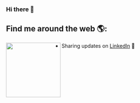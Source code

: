 ### Hi there 👋

## Find me around the web 🌎: 
<a href="https://github.com/AtheerAlamri"><img align="left" width="150" height="150" src="https://dynamic.brandcrowd.com/asset/logo/5a092884-a921-453d-9e8b-9e95a7dd8c8a/logo-search-grid-2x?v=637726507253800000&text=Atheer+&colorpalette=grayscale"></a>
- Sharing updates on <a href="https://www.linkedin.com/in/atheer-alamri-ba842a21b">LinkedIn</a> 💼
